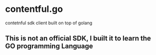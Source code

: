 # contentful.go
contetnful sdk client built on top of golang

## This is not an official SDK, I built it to learn the GO programming Language

